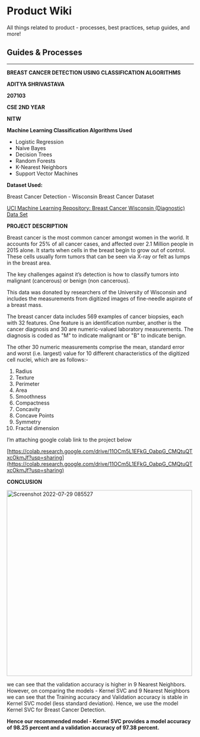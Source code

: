 # Product Wiki

All things related to product - processes, best practices, setup guides, and more!

## Guides & Processes

---

**BREAST CANCER DETECTION USING CLASSIFICATION ALGORITHMS**

**ADITYA SHRIVASTAVA**

**207103**

**CSE 2ND YEAR**

**NITW**

**Machine Learning Classification Algorithms Used**

- Logistic Regression
- Naive Bayes
- Decision Trees
- Random Forests
- K-Nearest Neighbors
- Support Vector Machines

**Dataset Used:**

Breast Cancer Detection - Wisconsin Breast Cancer Dataset

[UCI Machine Learning Repository: Breast Cancer Wisconsin (Diagnostic) Data Set](https://archive.ics.uci.edu/ml/datasets/Breast+Cancer+Wisconsin+%28Diagnostic%29)

**PROJECT DESCRIPTION**

Breast cancer is the most common cancer amongst women in the world. It accounts for 25% of all cancer cases, and affected over 2.1 Million people in 2015 alone. It starts when cells in the breast begin to grow out of control. These cells usually form tumors that can be seen via X-ray or felt as lumps in the breast area.

The key challenges against it’s detection is how to classify tumors into malignant (cancerous) or benign (non cancerous).

This data was donated by researchers of the University of Wisconsin and includes the measurements from digitized images of fine-needle aspirate of a breast mass.

The breast cancer data includes 569 examples of cancer biopsies, each with 32 features. One feature is an identification number, another is the cancer diagnosis and 30 are numeric-valued laboratory measurements. The diagnosis is coded as "M" to indicate malignant or "B" to indicate benign.

The other 30 numeric measurements comprise the mean, standard error and worst (i.e. largest) value for 10 different characteristics of the digitized cell nuclei, which are as follows:-

1. Radius
2. Texture
3. Perimeter
4. Area
5. Smoothness
6. Compactness
7. Concavity
8. Concave Points
9. Symmetry
10. Fractal dimension

I’m attaching google colab link to the project below

[https://colab.research.google.com/drive/11OCm5L1EFkG_OabpG_CMQtuQTxcOkmJf?usp=sharing](https://colab.research.google.com/drive/11OCm5L1EFkG_OabpG_CMQtuQTxcOkmJf?usp=sharing)

**CONCLUSION**

<img width="499" alt="Screenshot 2022-07-29 085527" src="https://user-images.githubusercontent.com/91006450/181676473-c5269423-fe06-4d7c-9518-f8154043ee19.png">


we can see that the validation accuracy is higher in 9 Nearest Neighbors. However, on comparing the models - Kernel SVC and 9 Nearest Neighbors we can see that the Training accuracy and Validation accuracy is stable in Kernel SVC model (less standard deviation). Hence, we use the model Kernel SVC for Breast Cancer Detection.

**Hence our recommended model - Kernel SVC provides a model accuracy of 98.25 percent and a validation accuracy of 97.38 percent.**
